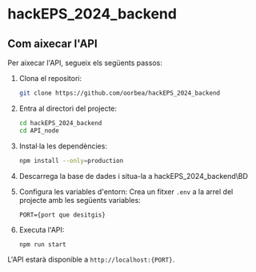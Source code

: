 # hackEPS_2024_backend
## Com aixecar l'API

Per aixecar l'API, segueix els següents passos:

1. Clona el repositori:
    ```bash
    git clone https://github.com/oorbea/hackEPS_2024_backend
    ```

2. Entra al directori del projecte:
    ```bash
    cd hackEPS_2024_backend
    cd API_node
    ```

3. Instal·la les dependències:
    ```bash
    npm install --only=production
    ```

4. Descarrega la base de dades i situa-la a hackEPS_2024_backend\BD

5. Configura les variables d'entorn:
    Crea un fitxer `.env` a la arrel del projecte amb les següents variables:
    ```
    PORT={port que desitgis}
    ```

6. Executa l'API:
    ```bash
    npm run start
    ```

L'API estarà disponible a `http://localhost:{PORT}`.